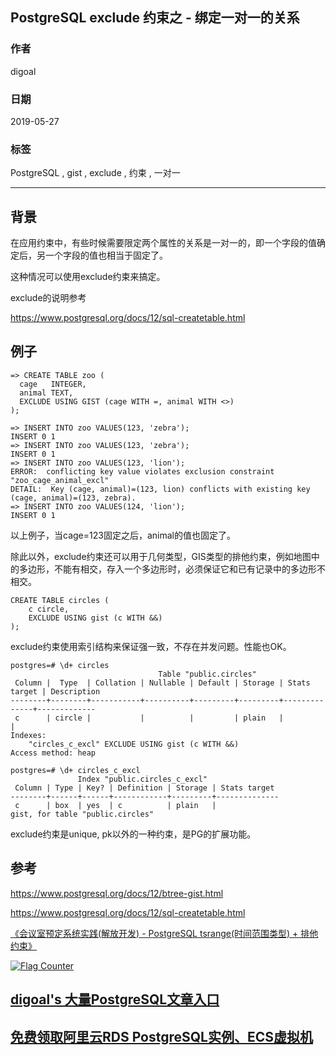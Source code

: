 ## PostgreSQL exclude 约束之 - 绑定一对一的关系  
                                                                
### 作者                                                                
digoal                                                                
                                                                
### 日期                                                                
2019-05-27                                                                
                                                                
### 标签                                                                
PostgreSQL , gist , exclude , 约束 , 一对一   
                                                                
----                                                                
                                                                
## 背景        
在应用约束中，有些时候需要限定两个属性的关系是一对一的，即一个字段的值确定后，另一个字段的值也相当于固定了。  
  
这种情况可以使用exclude约束来搞定。  
  
exclude的说明参考  
  
https://www.postgresql.org/docs/12/sql-createtable.html  
  
## 例子  
  
```  
=> CREATE TABLE zoo (  
  cage   INTEGER,  
  animal TEXT,  
  EXCLUDE USING GIST (cage WITH =, animal WITH <>)  
);  
  
=> INSERT INTO zoo VALUES(123, 'zebra');  
INSERT 0 1  
=> INSERT INTO zoo VALUES(123, 'zebra');  
INSERT 0 1  
=> INSERT INTO zoo VALUES(123, 'lion');  
ERROR:  conflicting key value violates exclusion constraint "zoo_cage_animal_excl"  
DETAIL:  Key (cage, animal)=(123, lion) conflicts with existing key (cage, animal)=(123, zebra).  
=> INSERT INTO zoo VALUES(124, 'lion');  
INSERT 0 1  
```  
  
以上例子，当cage=123固定之后，animal的值也固定了。  
  
除此以外，exclude约束还可以用于几何类型，GIS类型的排他约束，例如地图中的多边形，不能有相交，存入一个多边形时，必须保证它和已有记录中的多边形不相交。  
  
```  
CREATE TABLE circles (  
    c circle,  
    EXCLUDE USING gist (c WITH &&)  
);  
```  
  
exclude约束使用索引结构来保证强一致，不存在并发问题。性能也OK。  
  
```
postgres=# \d+ circles
                                 Table "public.circles"
 Column |  Type  | Collation | Nullable | Default | Storage | Stats target | Description 
--------+--------+-----------+----------+---------+---------+--------------+-------------
 c      | circle |           |          |         | plain   |              | 
Indexes:
    "circles_c_excl" EXCLUDE USING gist (c WITH &&)
Access method: heap

postgres=# \d+ circles_c_excl
               Index "public.circles_c_excl"
 Column | Type | Key? | Definition | Storage | Stats target 
--------+------+------+------------+---------+--------------
 c      | box  | yes  | c          | plain   | 
gist, for table "public.circles"
```
  
exclude约束是unique, pk以外的一种约束，是PG的扩展功能。   
    
##  参考  
https://www.postgresql.org/docs/12/btree-gist.html  
  
https://www.postgresql.org/docs/12/sql-createtable.html  
  
[《会议室预定系统实践(解放开发) - PostgreSQL tsrange(时间范围类型) + 排他约束》](../201712/20171223_02.md)    
    
  
<a rel="nofollow" href="http://info.flagcounter.com/h9V1"  ><img src="http://s03.flagcounter.com/count/h9V1/bg_FFFFFF/txt_000000/border_CCCCCC/columns_2/maxflags_12/viewers_0/labels_0/pageviews_0/flags_0/"  alt="Flag Counter"  border="0"  ></a>  
  
  
## [digoal's 大量PostgreSQL文章入口](https://github.com/digoal/blog/blob/master/README.md "22709685feb7cab07d30f30387f0a9ae")
  
  
## [免费领取阿里云RDS PostgreSQL实例、ECS虚拟机](https://free.aliyun.com/ "57258f76c37864c6e6d23383d05714ea")
  
